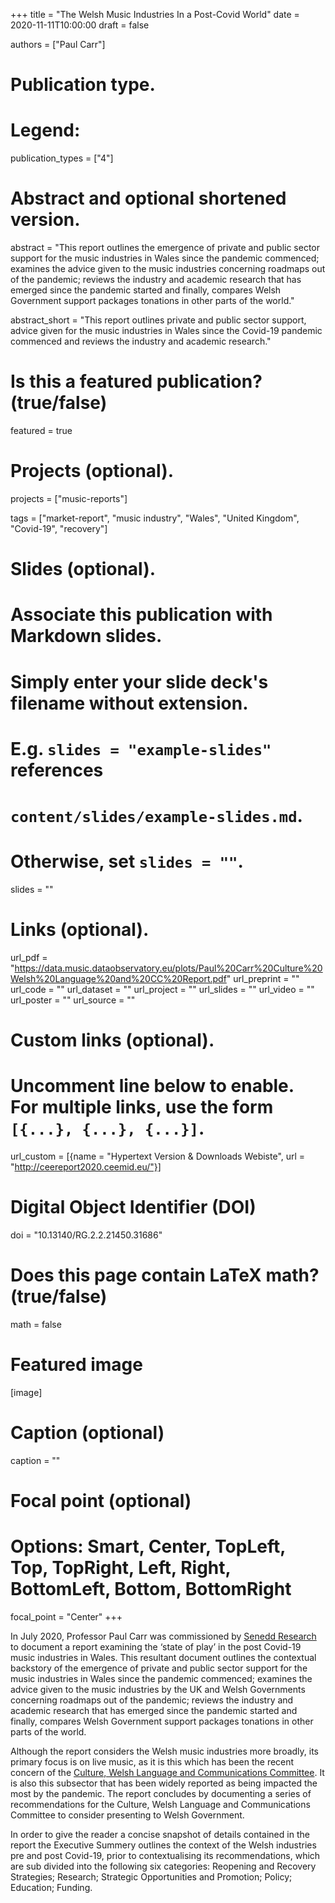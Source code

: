 +++
title = "The Welsh Music Industries In a Post-Covid World"
date = 2020-11-11T10:00:00
draft = false

authors = ["Paul Carr"]

# Publication type.
# Legend:

publication_types = ["4"]

# Abstract and optional shortened version.
abstract = "This report outlines the emergence of private and public sector support for the music industries in Wales since the pandemic commenced; examines the advice given to the music industries concerning roadmaps out of the pandemic; reviews the industry and academic research that has emerged since the pandemic started and finally, compares Welsh Government support packages tonations in other parts of the world."

abstract_short = "This report outlines private and public sector support, advice given for the music industries in Wales since the Covid-19 pandemic commenced and reviews the industry and academic research."

# Is this a featured publication? (true/false)
featured = true

# Projects (optional).
projects = ["music-reports"]

tags = ["market-report", "music industry", "Wales", "United Kingdom", "Covid-19", "recovery"]

# Slides (optional).
#   Associate this publication with Markdown slides.
#   Simply enter your slide deck's filename without extension.
#   E.g. `slides = "example-slides"` references 
#   `content/slides/example-slides.md`.
#   Otherwise, set `slides = ""`.
slides = ""

# Links (optional).
url_pdf = "https://data.music.dataobservatory.eu/plots/Paul%20Carr%20Culture%20Welsh%20Language%20and%20CC%20Report.pdf"
url_preprint = ""
url_code = ""
url_dataset = ""
url_project = ""
url_slides = ""
url_video = ""
url_poster = ""
url_source = ""

# Custom links (optional).
#   Uncomment line below to enable. For multiple links, use the form `[{...}, {...}, {...}]`.
url_custom = [{name = "Hypertext Version & Downloads Webiste", url = "http://ceereport2020.ceemid.eu/"}]

# Digital Object Identifier (DOI)
doi = "10.13140/RG.2.2.21450.31686"

# Does this page contain LaTeX math? (true/false)
math = false

# Featured image
[image]
  # Caption (optional)
  caption = ""

  # Focal point (optional)
  # Options: Smart, Center, TopLeft, Top, TopRight, Left, Right, BottomLeft, Bottom, BottomRight
  focal_point = "Center"
+++


In July 2020, Professor Paul Carr was commissioned by [Senedd Research](https://senedd.wales/en/bus-home/research/Pages/research.aspx) to document a report examining the ‘state of play’ in the post Covid-19 music industries in Wales. This resultant document outlines the contextual backstory of the emergence of private and public sector support for the music industries in Wales since the pandemic commenced; examines the advice given to the music industries by the UK and Welsh Governments concerning roadmaps out of the pandemic; reviews the industry and academic research that has emerged since the pandemic started and finally, compares Welsh Government support packages tonations in other parts of the world. 

Although the report considers the Welsh music industries more broadly, its primary focus is on live music, as it is this which has been the recent concern of the [Culture, Welsh Language and Communications Committee](https://senedd.wales/en/bus-home/committees/Pages/Committee-Profile.aspx?cid=445). It is also this subsector that has been widely reported as being impacted the most by the pandemic. The report concludes by documenting a series of recommendations for the Culture, Welsh Language and Communications Committee to consider presenting to Welsh Government.

In order to give the reader a concise snapshot of details contained in the report the Executive Summery outlines the context of the Welsh industries pre and post Covid-19, prior to contextualising its recommendations, which are sub divided into the following six categories: Reopening and Recovery Strategies; Research; Strategic Opportunities and Promotion; Policy; Education; Funding.
